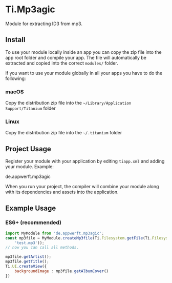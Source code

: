 # Ti.Mp3agic

Module for extracting ID3 from mp3.

## Install

To use your module locally inside an app you can copy the zip file into the app root folder and compile your app.
The file will automatically be extracted and copied into the correct `modules/` folder.

If you want to use your module globally in all your apps you have to do the following:

### macOS

Copy the distribution zip file into the `~/Library/Application Support/Titanium` folder

### Linux

Copy the distribution zip file into the `~/.titanium` folder


## Project Usage

Register your module with your application by editing `tiapp.xml` and adding your module.
Example:

<modules>
  <module version="1.0.0">de.appwerft.mp3agic</module>
</modules>

When you run your project, the compiler will combine your module along with its dependencies
and assets into the application.

## Example Usage


### ES6+ (recommended)

```js
import MyModule from 'de.appwerft.mp3agic';
const mp3file = MyModule.createMp3file(Ti.Filesystem.getFile(Ti.Filesystem.applicationDataDirectory,
    'test.mp3'));
// now you can call all methods.

mp3file.getArtist();
mp3file.getTitle();
Ti.UI.createView({
	backgroundImage : mp3file.getAlbumCover()
})    
    
    
    
    
```

